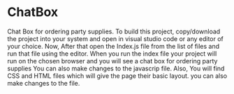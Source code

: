 # ChatBox
Chat Box for ordering party supplies.
To build this project, copy/download the project into your system and open in visual studio code or any editor of your choice. Now, After that open the Index.js file from the list of files and run that file using the editor. When you run the index file your project will run on the chosen browser and you will see a chat box for ordering party supplies
You can also make changes to the javascrip file.
Also, You will find CSS and HTML files which will give the page their basic layout. you can also make changes to the file.
